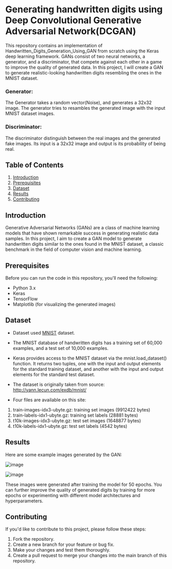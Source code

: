 # Generating handwritten digits using Deep Convolutional Generative Adversarial Network(DCGAN)

This repository contains an implementation of Handwritten_Digits_Generation_Using_GAN from scratch using the Keras deep learning framework. GANs consist of two neural networks, a generator, and a discriminator, that compete against each other in a game to improve the quality of generated data. In this project, I will create a GAN to generate realistic-looking handwritten digits resembling the ones in the MNIST dataset.

### Generator:
The Generator takes a random vector(Noise), and generates a 32x32 image. The generator tries to resambles the generated image with the input MNIST dataset images.

### Discriminator:
The discriminator distinguish between the real images and the generated fake images. Its input is a 32x32 image and output is its probability of being real.

## Table of Contents

1. [Introduction](#introduction)
2. [Prerequisites](#prerequisites)
3. [Dataset](#dataset)
4. [Results](#results)
5. [Contributing](#contributing)
   
## Introduction

Generative Adversarial Networks (GANs) are a class of machine learning models that have shown remarkable success in generating realistic data samples. In this project, I aim to create a GAN model to generate handwritten digits similar to the ones found in the MNIST dataset, a classic benchmark in the field of computer vision and machine learning.

## Prerequisites

Before you can run the code in this repository, you'll need the following:

- Python 3.x
- Keras
- TensorFlow
- Matplotlib (for visualizing the generated images)

## Dataset

- Dataset used [MNIST](https://www.kaggle.com/datasets/hojjatk/mnist-dataset) dataset.
- The MNIST database of handwritten digits has a training set of 60,000 examples, and a test set of 10,000 examples.

- Keras provides access to the MNIST dataset via the mnist.load_dataset() function. It returns two tuples, one with the input and output elements for the standard training dataset, and another with the input and output elements for the standard test dataset.

- The dataset is originally taken from source: http://yann.lecun.com/exdb/mnist/
- Four files are available on this site:

1. train-images-idx3-ubyte.gz:  training set images (9912422 bytes)
2. train-labels-idx1-ubyte.gz:  training set labels (28881 bytes)
3. t10k-images-idx3-ubyte.gz:   test set images (1648877 bytes)
4. t10k-labels-idx1-ubyte.gz:   test set labels (4542 bytes)
  
## Results

Here are some example images generated by the GAN:

![image](https://github.com/reemyadav)


![image](https://github.com/reemayadav)


These images were generated after training the model for 50 epochs. You can further improve the quality of generated digits by training for more epochs or experimenting with different model architectures and hyperparameters.

## Contributing

If you'd like to contribute to this project, please follow these steps:

1. Fork the repository.
2. Create a new branch for your feature or bug fix.
3. Make your changes and test them thoroughly.
4. Create a pull request to merge your changes into the main branch of this repository.
